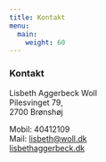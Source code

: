 ```yaml
---
title: Kontakt
menu:
  main:
    weight: 60
---
```


### Kontakt

Lisbeth Aggerbeck Woll  
Pilesvinget 79,  
2700 Brønshøj

Mobil: 40412109  
Mail: lisbeth@woll.dk  
[lisbethaggerbeck.dk](https://lisbethaggerbeck.dk)
